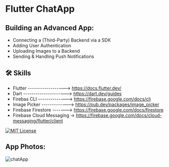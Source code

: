 # Flutter ChatApp

## Building an Advanced App:

- Connecting a (Third-Party) Backend via a SDK
- Adding User Authentication
- Uploading Images to a Backend
- Sending & Handling Push Notifications

## 🛠 Skills
- Flutter ------------------> https://docs.flutter.dev/
- Dart ---------------------> https://dart.dev/guides
- Firebas CLI --------------> https://firebase.google.com/docs/cli
- Image Picker -------------> https://pub.dev/packages/image_picker
- Firebase Firestore -------> https://firebase.google.com/docs/firestore
- Firebase Cloud Messaging -> https://firebase.google.com/docs/cloud-messaging/flutter/client

[![MIT License](https://img.shields.io/badge/License-MIT-green.svg)](https://choosealicense.com/licenses/mit/)

## App Photos:

![chatApp](https://github.com/kursat-ozturk/chat_app/assets/69029656/8c3709fb-b585-4b50-822f-776ec0f9fa43)
